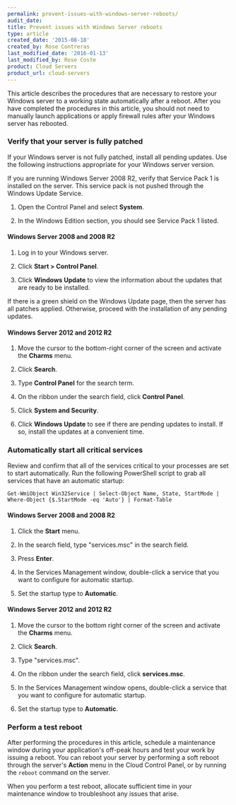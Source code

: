 ```yaml
---
permalink: prevent-issues-with-windows-server-reboots/
audit_date:
title: Prevent issues with Windows Server reboots
type: article
created_date: '2015-08-18'
created_by: Rose Contreras
last_modified_date: '2016-01-13'
last_modified_by: Rose Coste
product: Cloud Servers
product_url: cloud-servers
---
```


This article describes the procedures that are necessary to restore your
Windows server to a working state automatically after a reboot. After
you have completed the procedures in this article, you should not need
to manually launch applications or apply firewall rules after your
Windows server has rebooted.

### Verify that your server is fully patched

If your Windows server is not fully patched, install all pending
updates. Use the following instructions appropriate for your Windows
server version.

If you are running Windows Server 2008 R2, verify that Service Pack 1 is
installed on the server. This service pack is not pushed through the
Windows Update Service.

1.  Open the Control Panel and select **System**.

2.  In the Windows Edition section, you should see Service Pack 1
    listed.


#### Windows Server 2008 and 2008 R2

1.  Log in to your Windows server.

2.  Click **Start > Control Panel**.

3.  Click **Windows Update** to view the information about the updates
    that are ready to be installed.

If there is a green shield on the Windows Update page, then the server
has all patches applied. Otherwise, proceed with the installation of any
pending updates.

#### Windows Server 2012 and 2012 R2

1.  Move the cursor to the bottom-right corner of the screen and
    activate the **Charms** menu.
2.  Click **Search**.

3.  Type **Control Panel** for the search term.

4.  On the ribbon under the search field, click **Control Panel**.

5.  Click **System and Security**.

6.  Click **Windows Update** to see if there are pending updates
    to install. If so, install the updates at a convenient time.

### Automatically start all critical services

Review and confirm that all of the services critical to your processes
are set to start automatically. Run the following PowerShell script to
grab all services that have an automatic startup:

    Get-WmiObject Win32Service | Select-Object Name, State, StartMode | Where-Object {$.StartMode -eq 'Auto'} | Format-Table

#### Windows Server 2008 and 2008 R2

1.  Click the **Start** menu.

2.  In the search field, type "services.msc" in the search field.

3.  Press **Enter**.

4.  In the Services Management window, double-click a service that you
    want to configure for automatic startup.

5.  Set the startup type to **Automatic**.

#### Windows Server 2012 and 2012 R2

1.  Move the cursor to the bottom right corner of the screen and
    activate the **Charms** menu.

2.  Click **Search**.

3.  Type "services.msc".

4.  On the ribbon under the search field, click **services.msc**.

5.  In the Services Management window opens, double-click a service that
    you want to configure for automatic startup.

6.  Set the startup type to **Automatic**.

### Perform a test reboot

After performing the procedures in this article, schedule a maintenance
window during your application's off-peak hours and test your work by
issuing a reboot. You can reboot your server by performing a soft reboot
through the server's **Action** menu in the Cloud Control Panel, or by
running the `reboot` command on the server.

When you perform a test reboot, allocate sufficient time in your
maintenance window to troubleshoot any issues that arise.
